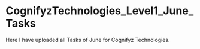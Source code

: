 # CognifyzTechnologies_Level1_June_Tasks
Here I have uploaded all Tasks of June for Cognifyz Technologies.
